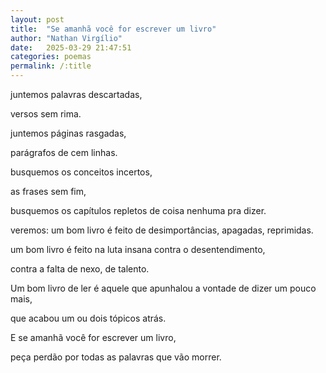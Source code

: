 ```yaml
---
layout: post
title:  "Se amanhã você for escrever um livro"
author: "Nathan Virgílio"
date:   2025-03-29 21:47:51
categories: poemas
permalink: /:title
---
```

juntemos palavras descartadas,

versos sem rima.

juntemos páginas rasgadas,

parágrafos de cem linhas.

busquemos os conceitos incertos,

as frases sem fim,

busquemos os capítulos repletos de coisa nenhuma pra dizer.

veremos: um bom livro é feito de desimportâncias, apagadas, reprimidas.

um bom livro é feito na luta insana contra o desentendimento,

contra a falta de nexo, de talento.

Um bom livro de ler é aquele que apunhalou a vontade de dizer um pouco mais,

que acabou um ou dois tópicos atrás.

E se amanhã você for escrever um livro,

peça perdão por todas as palavras que vão morrer.

